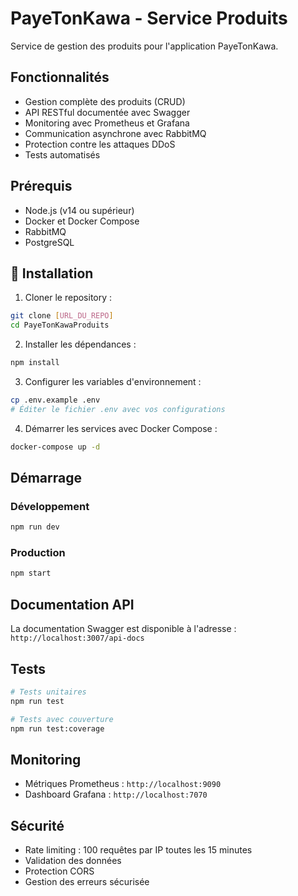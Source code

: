 ﻿# PayeTonKawa - Service Produits

Service de gestion des produits pour l'application PayeTonKawa.

## Fonctionnalités

- Gestion complète des produits (CRUD)
- API RESTful documentée avec Swagger
- Monitoring avec Prometheus et Grafana
- Communication asynchrone avec RabbitMQ
- Protection contre les attaques DDoS
- Tests automatisés

## Prérequis

- Node.js (v14 ou supérieur)
- Docker et Docker Compose
- RabbitMQ
- PostgreSQL

## 🔧 Installation

1. Cloner le repository :
```bash
git clone [URL_DU_REPO]
cd PayeTonKawaProduits
```

2. Installer les dépendances :
```bash
npm install
```

3. Configurer les variables d'environnement :
```bash
cp .env.example .env
# Éditer le fichier .env avec vos configurations
```

4. Démarrer les services avec Docker Compose :
```bash
docker-compose up -d
```

## Démarrage

### Développement
```bash
npm run dev
```

### Production
```bash
npm start
```

## Documentation API

La documentation Swagger est disponible à l'adresse : `http://localhost:3007/api-docs`

## Tests

```bash
# Tests unitaires
npm run test

# Tests avec couverture
npm run test:coverage
```

## Monitoring

- Métriques Prometheus : `http://localhost:9090`
- Dashboard Grafana : `http://localhost:7070`

## Sécurité

- Rate limiting : 100 requêtes par IP toutes les 15 minutes
- Validation des données
- Protection CORS
- Gestion des erreurs sécurisée
